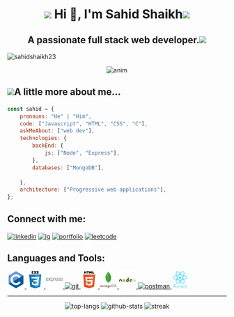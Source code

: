 

<h1 align="center"><img src="https://emojis.slackmojis.com/emojis/images/1531849430/4246/blob-sunglasses.gif?1531849430" width="30"/> Hi 👋, I'm Sahid Shaikh<img src="https://media.giphy.com/media/12oufCB0MyZ1Go/giphy.gif" width="50"></h1>
<h2 align="center">A passionate full stack web developer.<img src="https://media.giphy.com/media/WUlplcMpOCEmTGBtBW/giphy.gif" width="30"></h2>
<p align="left"> <img src="https://komarev.com/ghpvc/?username=sahidshaikh23&label=Profile%20views&color=0e75b6&style=flat" alt="sahidshaikh23" /> </p>




<p align="center">
  <img alt="anim" src="https://user-images.githubusercontent.com/55389276/140866485-8fb1c876-9a8f-4d6a-98dc-08c4981eaf70.gif" />


</p>
<h2><img src="https://media.giphy.com/media/VgCDAzcKvsR6OM0uWg/giphy.gif" width="50">A little more about me... </h2>

```javascript
const sahid = {
    pronouns: "He" | "Him",
    code: ["Javascript", "HTML", "CSS", "C"],
    askMeAbout: ["web dev"],
    technologies: {
        backEnd: {
            js: ["Node", "Express"],
        },
        databases: ["MongoDB"],
        
    },
    architecture: ["Progressive web applications"],
};
```


<h2>Connect with me:</h2>
<p align="center">

   
 
 <a href="https://www.linkedin.com/in/sahidshaikh/" target="_blank"><img align="center" src="https://img.shields.io/badge/LinkedIn-0077B5?style=for-the-badge&logo=linkedin&logoColor=white" alt="linkedin" height="30" /></a>
  <a href="https://www.instagram.com/sahidsha.ikh/" target="_blank"><img align="center" src="https://img.shields.io/badge/Instagram-E4405F?style=for-the-badge&logo=instagram&logoColor=white" alt="ig" height="30" /></a>
    <a href="mailto:sahidshaikh23042003@gmail.com" target="_blank"><img align="center" src="https://img.shields.io/badge/EMail-005F73?style=for-the-badge&logo=gmail&logoColor=white" alt="portfolio" height="30" /></a>
    <a href="https://www.leetcode.com/sahidshaikh23" target="blank"><img align="center" src="https://img.shields.io/badge/LeetCode-000000?style=for-the-badge&logo=LeetCode&logoColor=#d16c06" alt="leetcode" height="30"/></a>
</p>

<h2>Languages and Tools:</h2>
<p> <a href="https://www.cprogramming.com/" target="_blank"> <img src="https://raw.githubusercontent.com/devicons/devicon/master/icons/c/c-original.svg" alt="c" width="40" height="40"/> </a>  </a> <a href="https://www.w3schools.com/css/" target="_blank"> <img src="https://raw.githubusercontent.com/devicons/devicon/master/icons/css3/css3-original-wordmark.svg" alt="css3" width="40" height="40"/> </a> <a href="https://expressjs.com" target="_blank"> <img src="https://raw.githubusercontent.com/devicons/devicon/master/icons/express/express-original-wordmark.svg" alt="express" width="40" height="40"/> </a> <a href="https://git-scm.com/" target="_blank"> <img src="https://www.vectorlogo.zone/logos/git-scm/git-scm-icon.svg" alt="git" width="40" height="40"/> </a> <a href="https://www.w3.org/html/" target="_blank"> <img src="https://raw.githubusercontent.com/devicons/devicon/master/icons/html5/html5-original-wordmark.svg" alt="html5" width="40" height="40"/> </a> <a href="https://www.mongodb.com/" target="_blank"> <img src="https://raw.githubusercontent.com/devicons/devicon/master/icons/mongodb/mongodb-original-wordmark.svg" alt="mongodb" width="40" height="40"/> </a> </a> <a href="https://nodejs.org" target="_blank"> <img src="https://raw.githubusercontent.com/devicons/devicon/master/icons/nodejs/nodejs-original-wordmark.svg" alt="nodejs" width="40" height="40"/> </a> <a href="https://postman.com" target="_blank"> <img src="https://www.vectorlogo.zone/logos/getpostman/getpostman-icon.svg" alt="postman" width="40" height="40"/> </a>  <a href="https://reactjs.org/" target="_blank"> <img src="https://raw.githubusercontent.com/devicons/devicon/master/icons/react/react-original-wordmark.svg" alt="react" width="40" height="40"/> </a> </p>

---
<p align="center">
    <img height="200" src="https://github-readme-stats.vercel.app/api/top-langs/?username=sahidshaikh23&layout=compact&theme=tokyonight&border_radius=10" alt="top-langs" />
    <img height="200" src="https://github-readme-stats.vercel.app/api?username=sahidshaikh23&show_icons=true&theme=tokyonight&border_radius=10" alt="github-stats" />
    <img height="200" src="https://github-readme-streak-stats.herokuapp.com/?user=sahidshaikh23&theme=tokyonight&border_radius=10" alt="streak" />
</p>

